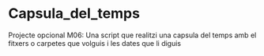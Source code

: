 # Capsula_del_temps
Projecte opcional M06: Una script que realitzi una capsula del temps amb el fitxers o carpetes que volguis i les dates que li diguis
